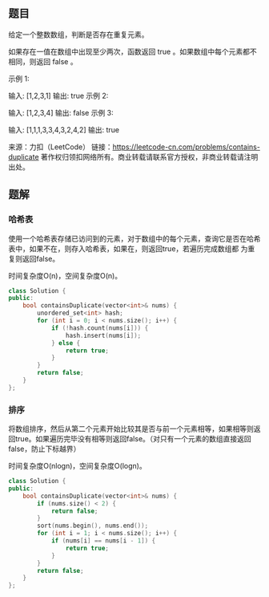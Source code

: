 ## 题目

给定一个整数数组，判断是否存在重复元素。

如果存在一值在数组中出现至少两次，函数返回 true 。如果数组中每个元素都不相同，则返回 false 。

 

示例 1:

输入: [1,2,3,1]
输出: true
示例 2:

输入: [1,2,3,4]
输出: false
示例 3:

输入: [1,1,1,3,3,4,3,2,4,2]
输出: true

来源：力扣（LeetCode）
链接：https://leetcode-cn.com/problems/contains-duplicate
著作权归领扣网络所有。商业转载请联系官方授权，非商业转载请注明出处。

## 题解

### 哈希表

使用一个哈希表存储已访问到的元素，对于数组中的每个元素，查询它是否在哈希表中，如果不在，则存入哈希表，如果在，则返回true，若遍历完成数组都 为重复则返回false。

时间复杂度O(n)，空间复杂度O(n)。

```c++
class Solution {
public:
    bool containsDuplicate(vector<int>& nums) {
        unordered_set<int> hash;
        for (int i = 0; i < nums.size(); i++) {
            if (!hash.count(nums[i])) {
                hash.insert(nums[i]);
            } else {
                return true;
            }
        }
        return false;
    }
};
```

### 排序

将数组排序，然后从第二个元素开始比较其是否与前一个元素相等，如果相等则返回true。如果遍历完毕没有相等则返回false。（对只有一个元素的数组直接返回false，防止下标越界）

时间复杂度O(nlogn)，空间复杂度O(logn)。

```c++
class Solution {
public:
    bool containsDuplicate(vector<int>& nums) {
        if (nums.size() < 2) {
            return false;
        }
        sort(nums.begin(), nums.end());
        for (int i = 1; i < nums.size(); i++) {
            if (nums[i] == nums[i - 1]) {
                return true;
            }
        }
        return false;
    }
};
```

